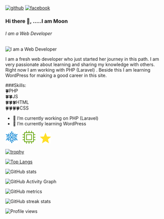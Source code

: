 
[<img src='https://cdn.jsdelivr.net/npm/simple-icons@3.0.1/icons/github.svg' alt='github' height='40'>](https://github.com/shahidaahmedmoon)  [<img src='https://cdn.jsdelivr.net/npm/simple-icons@3.0.1/icons/facebook.svg' alt='facebook' height='40'>](https://www.facebook.com/https://www.facebook.com/shahidaahmed.moon)  

### Hi there 👋, .....I am Moon
###### I am a Web Developer
![I am a Web Developer](https://scontent.fdac5-1.fna.fbcdn.net/v/t39.30808-6/319634765_1227708504450409_7493506872400908681_n.jpg?_nc_cat=110&ccb=1-7&_nc_sid=8bfeb9&_nc_eui2=AeGgtRLXc0ioXNjSYEeEY8hJXofK50JoEe5eh8rnQmgR7kiW-SpkyA021WxxMefaHtsb_0im0LbUymx7umm180Gi&_nc_ohc=Q79ePMfXZG0AX-iY0Jm&_nc_ht=scontent.fdac5-1.fna&oh=00_AfBwJBtrmy3UWZm_PAsS8CzBt1bvjZ6553depcnJz78iuQ&oe=63B88020)

I am a fresh web developer who just started her journey in this path. I am very passionate about learning and sharing my knowledge with others. Right now I am working with PHP (Laravel) . Beside this I am learning WordPress for making a good career in this site.

###Skills:<br>
🍀PHP <br>
🍀🍀JS <br>
🍀🍀🍀HTML <br>
🍀🍀🍀🍀CSS <br>

- 🔭 I’m currently working on PHP (Laravel) 
- 🌱 I’m currently learning WordPress 




<a href='https://archiveprogram.github.com/'><img src='https://raw.githubusercontent.com/acervenky/animated-github-badges/master/assets/acbadge.gif' width='40' height='40'></a> <a href='https://docs.github.com/en/developers'><img src='https://raw.githubusercontent.com/acervenky/animated-github-badges/master/assets/devbadge.gif' width='40' height='40'></a> <a href='https://stars.github.com/'><img src='https://raw.githubusercontent.com/acervenky/animated-github-badges/master/assets/starbadge.gif' width='35' height='35'></a> 

[![trophy](https://github-profile-trophy.vercel.app/?username=shahidaahmedmoon)](https://github.com/ryo-ma/github-profile-trophy)

[![Top Langs](https://github-readme-stats.vercel.app/api/top-langs/?username=shahidaahmedmoon)](https://github.com/anuraghazra/github-readme-stats)

![GitHub stats](https://github-readme-stats.vercel.app/api?username=shahidaahmedmoon&show_icons=true&count_private=true)  

![GitHub Activity Graph](https://activity-graph.herokuapp.com/graph?username=shahidaahmedmoon)  

![GitHub metrics](https://metrics.lecoq.io/shahidaahmedmoon)  

![GitHub streak stats](https://streak-stats.demolab.com/?user=shahidaahmedmoon)  

![Profile views](https://gpvc.arturio.dev/shahidaahmedmoon)  

